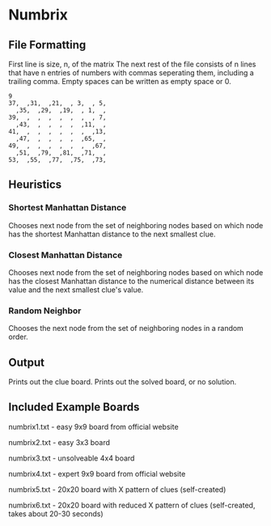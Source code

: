 # Numbrix
 
## File Formatting

First line is size, n, of the matrix
The next rest of the file consists of n lines that have n entries of numbers with commas seperating them, including a trailing comma. Empty spaces can be written as empty space or 0.

    9
    37,  ,31,  ,21,  , 3,  , 5,
      ,35,  ,29,  ,19,  , 1,  ,
    39,  ,  ,  ,  ,  ,  ,  , 7,
      ,43,  ,  ,  ,  ,  ,11,  ,
    41,  ,  ,  ,  ,  ,  ,  ,13,
      ,47,  ,  ,  ,  ,  ,65,  ,
    49,  ,  ,  ,  ,  ,  ,  ,67,
      ,51,  ,79,  ,81,  ,71,  ,
    53,  ,55,  ,77,  ,75,  ,73,

## Heuristics
### Shortest Manhattan Distance
Chooses next node from the set of neighboring nodes based on which node has the shortest Manhattan distance to the next smallest clue.
### Closest Manhattan Distance
Chooses next node from the set of neighboring nodes based on which node has the closest Manhattan distance to the numerical distance between its value and the next smallest clue's value.
### Random Neighbor
Chooses the next node from the set of neighboring nodes in a random order.
## Output
Prints out the clue board.
Prints out the solved board, or no solution.

## Included Example Boards
numbrix1.txt - easy 9x9 board from official website

numbrix2.txt - easy 3x3 board

numbrix3.txt - unsolveable 4x4 board

numbrix4.txt - expert 9x9 board from official website

numbrix5.txt - 20x20 board with X pattern of clues (self-created)

numbrix6.txt - 20x20 board with reduced X pattern of clues (self-created, takes about 20-30 seconds)
